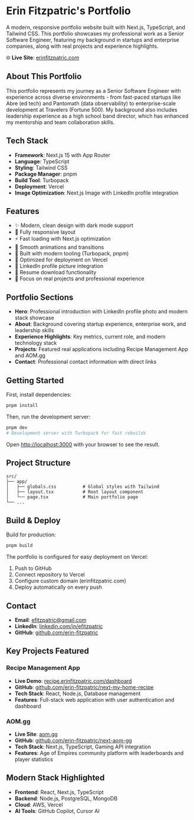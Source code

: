 # Erin Fitzpatric's Portfolio

A modern, responsive portfolio website built with Next.js, TypeScript, and Tailwind CSS. This portfolio showcases my professional work as a Senior Software Engineer, featuring my background in startups and enterprise companies, along with real projects and experience highlights.

🌐 **Live Site**: [erinfitzpatric.com](https://erinfitzpatric.com)

## About This Portfolio

This portfolio represents my journey as a Senior Software Engineer with experience across diverse environments - from fast-paced startups like Abre (ed tech) and Pantomath (data observability) to enterprise-scale development at Travelers (Fortune 500). My background also includes leadership experience as a high school band director, which has enhanced my mentorship and team collaboration skills.

## Tech Stack

- **Framework**: Next.js 15 with App Router
- **Language**: TypeScript
- **Styling**: Tailwind CSS
- **Package Manager**: pnpm
- **Build Tool**: Turbopack
- **Deployment**: Vercel
- **Image Optimization**: Next.js Image with LinkedIn profile integration

## Features

- ✨ Modern, clean design with dark mode support
- 📱 Fully responsive layout
- ⚡ Fast loading with Next.js optimization
- 🎨 Smooth animations and transitions
- 🔧 Built with modern tooling (Turbopack, pnpm)
- 🚀 Optimized for deployment on Vercel
- 📸 LinkedIn profile picture integration
- 📄 Resume download functionality
- 🎯 Focus on real projects and professional experience

## Portfolio Sections

- **Hero**: Professional introduction with LinkedIn profile photo and modern stack showcase
- **About**: Background covering startup experience, enterprise work, and leadership skills
- **Experience Highlights**: Key metrics, current role, and modern technology stack
- **Projects**: Featured real applications including Recipe Management App and AOM.gg
- **Contact**: Professional contact information with direct links

## Getting Started

First, install dependencies:

```bash
pnpm install
```

Then, run the development server:

```bash
pnpm dev
# Development server with Turbopack for fast rebuilds
```

Open [http://localhost:3000](http://localhost:3000) with your browser to see the result.

## Project Structure

```
src/
├── app/
│   ├── globals.css          # Global styles with Tailwind
│   ├── layout.tsx           # Root layout component
│   └── page.tsx             # Main portfolio page
└── ...
```

## Build & Deploy

Build for production:

```bash
pnpm build
```

The portfolio is configured for easy deployment on Vercel:

1. Push to GitHub
2. Connect repository to Vercel
3. Configure custom domain (erinfitzpatric.com)
4. Deploy automatically on every push

## Contact

- **Email**: efitzpatric@gmail.com
- **LinkedIn**: [linkedin.com/in/efitzpatric](https://linkedin.com/in/efitzpatric)
- **GitHub**: [github.com/erin-fitzpatric](https://github.com/erin-fitzpatric)

## Key Projects Featured

### Recipe Management App
- **Live Demo**: [recipe.erinfitzpatric.com/dashboard](https://recipe.erinfitzpatric.com/dashboard)
- **GitHub**: [github.com/erin-fitzpatric/next-my-home-recipe](https://github.com/erin-fitzpatric/next-my-home-recipe)
- **Tech Stack**: React, Node.js, Database management
- **Features**: Full-stack web application with user authentication and dashboard

### AOM.gg
- **Live Site**: [aom.gg](https://www.aom.gg/)
- **GitHub**: [github.com/erin-fitzpatric/next-aom-gg](https://github.com/erin-fitzpatric/next-aom-gg)
- **Tech Stack**: Next.js, TypeScript, Gaming API integration
- **Features**: Age of Empires community platform with leaderboards and player statistics

## Modern Stack Highlighted

- **Frontend**: React, Next.js, TypeScript
- **Backend**: Node.js, PostgreSQL, MongoDB
- **Cloud**: AWS, Vercel
- **AI Tools**: GitHub Copilot, Cursor AI
